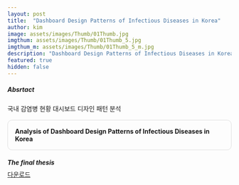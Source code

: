 ```yaml
---
layout: post
title:  "Dashboard Design Patterns of Infectious Diseases in Korea"
author: kim
image: assets/images/Thumb/01Thumb.jpg
imgthum: assets/images/Thumb/01Thumb_5.jpg
imgthum_m: assets/images/Thumb/01Thumb_5_m.jpg
description: "Dashboard Design Patterns of Infectious Diseases in Korea"
featured: true
hidden: false
---
```


##### Absrtact
국내 감염병 현황 대시보드 디자인 패턴 분석

<div class="row justify-content-between" style="">
    <div class="col-md-12">
        <div style="margin-bottom:1rem;">
            <div style="border:1px solid #ddd; padding:1rem;margin:1rem 0;border-radius:10px;">
                <b>Analysis of Dashboard Design Patterns of Infectious Diseases in Korea</b>
            </div>
        </div>
        <div>
            <h5 style="margin-bottom:0.5rem;">The final thesis</h5>
            <a href="pdf_file/Analysis of Dashboard.pdf" download="Analysis of Dashboard.pdf">다운로드</a>
        </div>
    </div>
</div>

